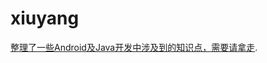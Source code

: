 # xiuyang
[整理了一些Android及Java开发中涉及到的知识点，需要请拿走](https://note.youdao.com/ynoteshare1/index.html?id=0cc65d86e9d4c3df49e1345c1fb9186b&type=note).
